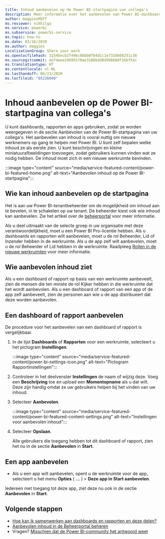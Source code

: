 ```yaml
---
title: Inhoud aanbevelen op de Power BI-startpagina van collega's
description: Meer informatie over het aanbevelen van Power BI-dashboards en -rapporten op de Power BI-startpagina voor collega's in uw organisatie.
author: maggiesMSFT
ms.reviewer: nikhilga
ms.service: powerbi
ms.subservice: powerbi-service
ms.topic: how-to
ms.date: 03/16/2020
ms.author: maggies
LocalizationGroup: Share your work
ms.openlocfilehash: 3154becb2f496c0bbb0f84d1c1e7316868251c36
ms.sourcegitcommit: eef4eee24695570ae3186b4d8d99660df16bf54c
ms.translationtype: HT
ms.contentlocale: nl-NL
ms.lasthandoff: 06/23/2020
ms.locfileid: "85226040"
---
```

# <a name="feature-content-on-colleagues-power-bi-home-page"></a>Inhoud aanbevelen op de Power BI-startpagina van collega's

U kunt dashboards, rapporten en apps gebruiken, zodat ze worden weergegeven in de sectie Aanbevolen van de Power BI-startpagina van uw collega's. Het aanbevelen van inhoud is vooral nuttig om nieuwe werknemers op gang te helpen met Power BI. U kunt zelf bepalen welke inhoud ze als eerste zien. U kunt beschrijvingen en kleine miniatuurafbeeldingen toevoegen, zodat gebruikers kunnen vinden wat ze nodig hebben. De inhoud moet zich in een nieuwe werkruimte bevinden.

:::image type="content" source="media/service-featured-content/power-bi-featured-home.png" alt-text="Aanbevolen inhoud op de Power BI-startpagina":::

## <a name="who-can-feature-content"></a>Wie kan inhoud aanbevelen op de startpagina

Het is aan uw Power BI-tenantbeheerder om de mogelijkheid om inhoud aan te bevelen, in te schakelen op uw tenant. De beheerder kiest ook wie inhoud kan aanbevelen. Zie het artikel over de [beheerportal](../admin/service-admin-portal.md#featured-content) voor meer informatie.

Als u deel uitmaakt van de selecte groep in uw organisatie met deze verantwoordelijkheid, moet u een Power BI Pro-licentie hebben. Als u dashboards en rapporten wilt aanbevelen, moet u de rol Beheerder, Lid of Inzender hebben in de werkruimte. Als u de app zelf wilt aanbevelen, moet u de rol Beheerder of Lid hebben in de werkruimte. Raadpleeg [Rollen in de nieuwe werkruimten](service-new-workspaces.md#roles-in-the-new-workspaces) voor meer informatie.

## <a name="who-sees-featured-content"></a>Wie aanbevolen inhoud ziet

Als u een dashboard of rapport op basis van een werkruimte aanbeveelt, zien de mensen die ten minste de rol Kijker hebben in die werkruimte dat het wordt aanbevolen. Als u een dashboard of rapport van een app of de app zelf aanbeveelt, zien de personen aan wie u de app distribueert dat deze worden aanbevolen.

## <a name="feature-a-dashboard-or-report"></a>Een dashboard of rapport aanbevelen

De procedure voor het aanbevelen van een dashboard of rapport is vergelijkbaar.

1. In de lijst **Dashboards** of **Rapporten** voor een werkruimte, selecteert u het pictogram **Instellingen**.

    :::image type="content" source="media/service-featured-content/power-bi-settings-icon.png" alt-text="Pictogram Rapportinstellingen":::

2. Controleer in het deelvenster **Instellingen** de naam of wijzig deze. Voeg een **Beschrijving** toe en upload een **Momentopname** als u dat wilt. Deze zijn handig omdat ze uw gebruikers helpen bij het vinden van uw inhoud.

3. Selecteer **Aanbevolen**.

    :::image type="content" source="media/service-featured-content/power-bi-featured-content-settings.png" alt-text="Instellingen voor aanbevolen inhoud":::

4. Selecteer **Opslaan**.

    Alle gebruikers die toegang hebben tot dit dashboard of rapport, zien het nu in de sectie **Aanbevolen** in **Start**.

## <a name="feature-an-app"></a>Een app aanbevelen

- Als u een app wilt aanbevelen, opent u de werkruimte voor de app, selecteert u het menu **Opties** ( **...** ) > **Deze app in Start aanbevelen**.

Iedereen met toegang tot deze app, ziet deze nu ook in de sectie **Aanbevolen** in **Start**.

## <a name="next-steps"></a>Volgende stappen

* [Hoe kan ik samenwerken aan dashboards en rapporten en deze delen?](../collaborate-share/service-how-to-collaborate-distribute-dashboards-reports.md)
* [Aanbevolen inhoud in de Beheerportal beheren](../admin/service-admin-portal.md#manage-featured-content)
* Vragen? [Misschien dat de Power BI-community het antwoord weet](https://community.powerbi.com/)
